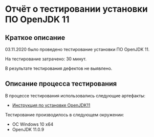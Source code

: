 # Отчёт о тестировании установки ПО OpenJDK 11

## Краткое описание

03.11.2020 было проведено тестирование установки ПО OpenJDK 11.

На тестирование затрачено: 30 минут.

В результате тестирования дефектов не выявлено.

## Описание процесса тестирования

В процессе тестирования использовались следующие артефакты:
* [Инструкция по установке OpenJDK11](https://github.com/netology-code/javaqa-homeworks/blob/master/intro/openjdk11-manual.md#%D0%B8%D0%BD%D1%81%D1%82%D1%80%D1%83%D0%BA%D1%86%D0%B8%D1%8F-%D0%BF%D0%BE-%D1%83%D1%81%D1%82%D0%B0%D0%BD%D0%BE%D0%B2%D0%BA%D0%B5-openjdk11)

Тестирование производилось в следующем окружении:
* ОС Windows 10 x64
* OpenJDK 11.0.9
